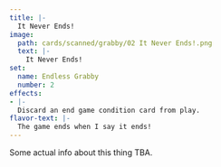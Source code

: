 ```yaml
---
title: |-
  It Never Ends!
image: 
  path: cards/scanned/grabby/02 It Never Ends!.png
  text: |-
    It Never Ends!
set:
  name: Endless Grabby
  number: 2
effects: 
- |-
  Discard an end game condition card from play.
flavor-text: |-
  The game ends when I say it ends!
---
```

Some actual info about this thing TBA.

